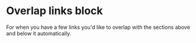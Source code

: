 # Overlap links block

For when you have a few links you'd like to overlap with the sections above and below it automatically.
 
